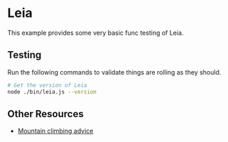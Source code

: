 Leia
====

This example provides some very basic func testing of Leia.

Testing
-------

Run the following commands to validate things are rolling as they should.

```bash
# Get the version of Leia
node ./bin/leia.js --version
```

Other Resources
---------------

* [Mountain climbing advice](https://www.youtube.com/watch?v=tkBVDh7my9Q)
